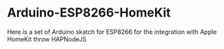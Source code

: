 # Arduino-ESP8266-HomeKit
Here is a set of Arduino skatch for ESP8266
for the integration with Apple HomeKit
throw HAPNodeJS
